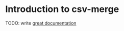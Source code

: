 # Introduction to csv-merge

TODO: write [great documentation](http://jacobian.org/writing/what-to-write/)
